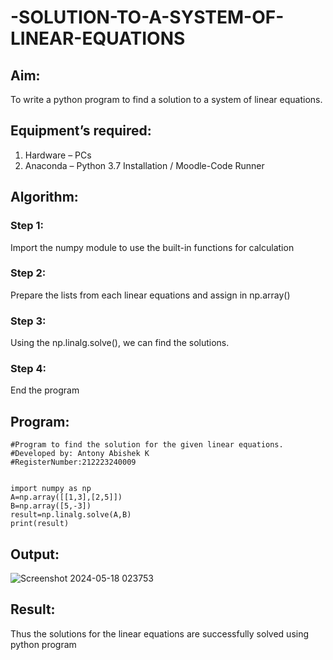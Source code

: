 # -SOLUTION-TO-A-SYSTEM-OF-LINEAR-EQUATIONS
## Aim:
To write a python program to find a solution to a system of linear equations.
## Equipment’s required:
1. 	Hardware – PCs
2. 	Anaconda – Python 3.7 Installation / Moodle-Code Runner
## Algorithm:
### Step 1: 
Import the numpy module to use the built-in functions for calculation
### Step 2: 
Prepare the lists from each linear equations and assign in np.array()
### Step 3: 
Using the np.linalg.solve(), we can find the solutions.
### Step 4: 
End the program
## Program:
```
#Program to find the solution for the given linear equations.
#Developed by: Antony Abishek K
#RegisterNumber:212223240009


import numpy as np
A=np.array([[1,3],[2,5]])
B=np.array([5,-3])
result=np.linalg.solve(A,B)
print(result)
```
## Output:
![Screenshot 2024-05-18 023753](https://github.com/Antonyabishek2004/-SOLUTION-TO-A-SYSTEM-OF-LINEAR-EQUATIONS/assets/138849620/511b1263-5742-45b5-a9a1-5bbc71fff15b)
## Result: 
Thus the solutions for the linear equations are successfully solved using python program

